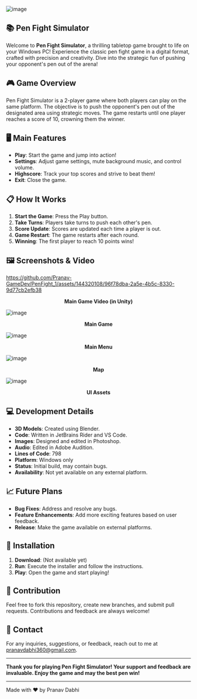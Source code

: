 ![image](https://github.com/Pranav-GameDev/PenFight_1/assets/144320108/be7e0db7-7555-40ae-95c6-1892d208830b)

## 📚 Pen Fight Simulator

Welcome to **Pen Fight Simulator**, a thrilling tabletop game brought to life on your Windows PC! Experience the classic pen fight game in a digital format, crafted with precision and creativity. Dive into the strategic fun of pushing your opponent's pen out of the arena!

## 🎮 Game Overview

Pen Fight Simulator is a 2-player game where both players can play on the same platform. The objective is to push the opponent's pen out of the designated area using strategic moves. The game restarts until one player reaches a score of 10, crowning them the winner.

## 🖥️ Main Features

- **Play**: Start the game and jump into action!
- **Settings**: Adjust game settings, mute background music, and control volume.
- **Highscore**: Track your top scores and strive to beat them!
- **Exit**: Close the game.

## 📋 How It Works

1. **Start the Game**: Press the Play button.
2. **Take Turns**: Players take turns to push each other's pen.
3. **Score Update**: Scores are updated each time a player is out.
4. **Game Restart**: The game restarts after each round.
5. **Winning**: The first player to reach 10 points wins!

## 🖼️ Screenshots & Video


https://github.com/Pranav-GameDev/PenFight_1/assets/144320108/96f78dba-2a5e-4b5c-8330-9d77cb2efb38


<p align="center">
  <strong>Main Game Video (in Unity)</strong>
</p>

![image](https://github.com/Pranav-GameDev/PenFight_1/assets/144320108/a7a8711d-4f66-4a61-bb6a-b93f09154ef5)
<p align="center">
  <strong>Main Game</strong>
</p>

![image](https://github.com/Pranav-GameDev/PenFight_1/assets/144320108/d54ab50a-4507-4113-82cc-95ddb049e076)
<p align="center">
  <strong>Main Menu</strong>
</p>

![image](https://github.com/Pranav-GameDev/PenFight_1/assets/144320108/35bd38a5-d322-4d79-8a0a-9fdf49cff6c3)
<p align="center">
  <strong>Map</strong>
</p>

![image](https://github.com/Pranav-GameDev/PenFight_1/assets/144320108/cd90b5df-ac5e-4ccb-8a96-e045900ce573)
<p align="center">
  <strong>UI Assets</strong>
</p>

## 💻 Development Details

- **3D Models**: Created using Blender.
- **Code**: Written in JetBrains Rider and VS Code.
- **Images**: Designed and edited in Photoshop.
- **Audio**: Edited in Adobe Audition.
- **Lines of Code**: 798
- **Platform**: Windows only
- **Status**: Initial build, may contain bugs.
- **Availability**: Not yet available on any external platform.

## 📈 Future Plans

- **Bug Fixes**: Address and resolve any bugs.
- **Feature Enhancements**: Add more exciting features based on user feedback.
- **Release**: Make the game available on external platforms.

## 🚀 Installation

1. **Download**: (Not available yet)
2. **Run**: Execute the installer and follow the instructions.
3. **Play**: Open the game and start playing!

## 📝 Contribution

Feel free to fork this repository, create new branches, and submit pull requests. Contributions and feedback are always welcome!

## 📧 Contact

For any inquiries, suggestions, or feedback, reach out to me at pranavdabhi360@gmail.com.

---

**Thank you for playing Pen Fight Simulator! Your support and feedback are invaluable. Enjoy the game and may the best pen win!**

---

Made with ❤️ by Pranav Dabhi
